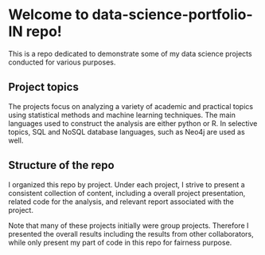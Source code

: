 # Welcome to data-science-portfolio-IN repo!

This is a repo dedicated to demonstrate some of my data science projects conducted for various purposes. 

## Project topics

The projects focus on analyzing a variety of academic and practical topics using statistical methods and machine learning techniques. The main languages used to construct the analysis are either python or R. In selective topics, SQL and NoSQL database languages, such as Neo4j are used as well. 

## Structure of the repo

I organized this repo by project. Under each project, I strive to present a consistent collection of content, including a overall project presentation, related code for the analysis, and relevant report associated with the project. 

Note that many of these projects initially were group projects. Therefore I presented the overall results including the results from other collaborators, while only present my part of code in this repo for fairness purpose. 

